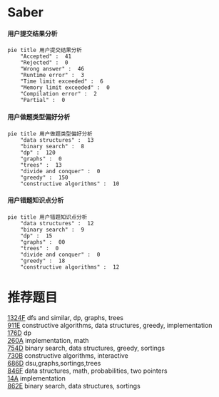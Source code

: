 # Saber

<!-- tabs:start -->



#### **用户提交结果分析**

```mermaid
pie title 用户提交结果分析
    "Accepted" :  41
    "Rejected" :  0
    "Wrong answer" :  46
    "Runtime error" :  3
    "Time limit exceeded" :  6
    "Memory limit exceeded" :  0
    "Compilation error" :  2
    "Partial" :  0
```

#### **用户做题类型偏好分析**

```mermaid
pie title 用户做题类型偏好分析
    "data structures" :  13
    "binary search" :  8
    "dp" :  120
    "graphs" :  0
    "trees" :  13
    "divide and conquer" :  0
    "greedy" :  150
    "constructive algorithms" :  10
```
#### **用户错题知识点分析**

```mermaid
pie title 用户错题知识点分析
    "data structures" :  12
    "binary search" :  9
    "dp" :  15
    "graphs" :  00
    "trees" :  0
    "divide and conquer" :  0
    "greedy" :  18
    "constructive algorithms" :  12
```



<!-- tabs:end -->
# 推荐题目
[1324F](https://codeforces.com/contest/1324/problem/F)		dfs and similar,
                        dp,
                        graphs,
                        trees		  
[911E](https://codeforces.com/contest/911/problem/E)		constructive algorithms,
                        data structures,
                        greedy,
                        implementation		  
[176D](https://codeforces.com/contest/176/problem/D)		dp		  
[260A](https://codeforces.com/contest/260/problem/A)		implementation,
                        math		  
[754D](https://codeforces.com/contest/754/problem/D)		binary search,
                        data structures,
                        greedy,
                        sortings		  
[730B](https://codeforces.com/contest/730/problem/B)		constructive algorithms,
                        interactive		  
[686D](https://codeforces.com/contest/686/problem/D)		dsu,graphs,sortings,trees		  
[846F](https://codeforces.com/contest/846/problem/F)		data structures,
                        math,
                        probabilities,
                        two pointers		  
[14A](https://codeforces.com/contest/14/problem/A)		implementation		  
[862E](https://codeforces.com/contest/862/problem/E)		binary search,
                        data structures,
                        sortings		  
